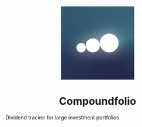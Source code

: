 <p align="center">
  <img width="200" height="200" src="./src/core/images/logo.png" alt="Logo">
  <h1 align="center">Compoundfolio</h1>
</p>
<span align="center">Dividend tracker for large investment portfolios</span>
